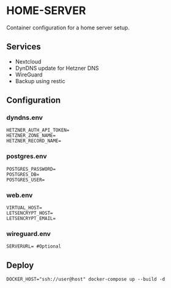 # HOME-SERVER

Container configuration for a home server setup.

## Services

* Nextcloud
* DynDNS update for Hetzner DNS
* WireGuard
* Backup using restic

## Configuration

### dyndns.env

```
HETZNER_AUTH_API_TOKEN=
HETZNER_ZONE_NAME=
HETZNER_RECORD_NAME=
```

### postgres.env

```
POSTGRES_PASSWORD=
POSTGRES_DB=
POSTGRES_USER=
```

### web.env

```
VIRTUAL_HOST=
LETSENCRYPT_HOST=
LETSENCRYPT_EMAIL=
```

### wireguard.env

```
SERVERURL= #Optional
```

## Deploy

```
DOCKER_HOST="ssh://user@host" docker-compose up --build -d
```